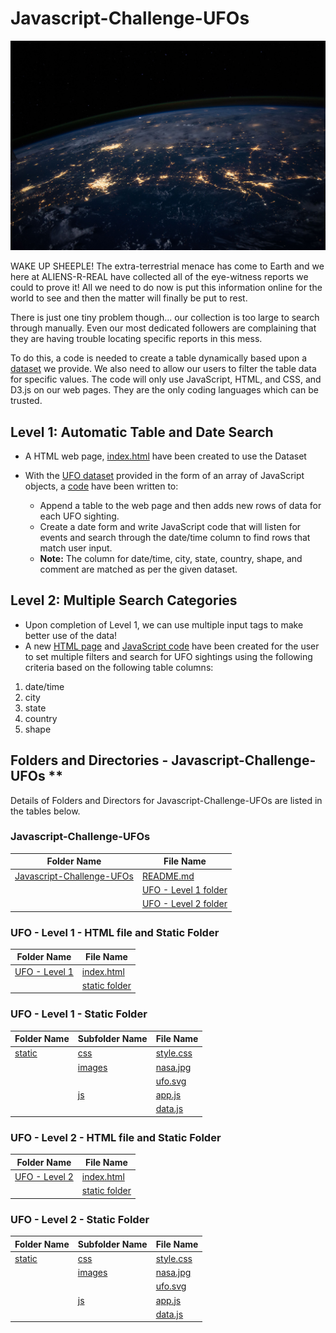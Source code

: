 # Javascript-Challenge-UFOs

![Image](https://github.com/cecileung1208/Javascript-Challenge-UFOs/blob/main/UFO%20-%20Level%201/static/images/nasa.jpg)

WAKE UP SHEEPLE! The extra-terrestrial menace has come to Earth and we here at ALIENS-R-REAL have collected all of the eye-witness reports we could to prove it! All we need to do now is put this information online for the world to see and then the matter will finally be put to rest.

There is just one tiny problem though... our collection is too large to search through manually. Even our most dedicated followers are complaining that they are having trouble locating specific reports in this mess.

To do this, a code is needed to create a table dynamically based upon a [dataset](https://github.com/cecileung1208/Javascript-Challenge-UFOs/blob/main/UFO%20-%20Level%201/static/js/data.js) we provide. We also need to allow our users to filter the table data for specific values. The code will only use JavaScript, HTML, and CSS, and D3.js on our web pages. They are the only coding languages which can be trusted.


## Level 1: Automatic Table and Date Search

* A HTML web page, [index.html](https://github.com/cecileung1208/Javascript-Challenge-UFOs/blob/main/UFO%20-%20Level%201/index.html) have been created to use the Dataset

* With the [UFO dataset](https://github.com/cecileung1208/Javascript-Challenge-UFOs/blob/main/UFO%20-%20Level%201/static/js/data.js) provided in the form of an array of JavaScript objects, a [code](https://github.com/cecileung1208/Javascript-Challenge-UFOs/blob/main/UFO%20-%20Level%201/static/js/app.js) have been written to:
  * Append a table to the web page and then adds new rows of data for each UFO sighting.
  * Create a date form and write JavaScript code that will listen for events and search through the date/time column to find rows that match user input.
  * **Note:** The column for date/time, city, state, country, shape, and comment are matched as per the given dataset.
  
 ## Level 2: Multiple Search Categories
 
* Upon completion of Level 1, we can use multiple input tags to make better use of the data!
* A new [HTML page](https://github.com/cecileung1208/Javascript-Challenge-UFOs/blob/main/UFO%20-%20Level%202/index.html) and [JavaScript code](https://github.com/cecileung1208/Javascript-Challenge-UFOs/blob/main/UFO%20-%20Level%202/static/js/app.js) have been created for the user to set multiple filters and search for UFO sightings using the following criteria based on the following table columns:

 1. date/time <br>
 2. city <br>
 3. state <br>
 4. country <br>
 5. shape <br>
 
 ## Folders and Directories - Javascript-Challenge-UFOs **

Details of Folders and Directors for Javascript-Challenge-UFOs are listed in the tables below.


### Javascript-Challenge-UFOs
| Folder Name    | File Name |
| ------------- | ------------- |
| [Javascript-Challenge-UFOs](https://github.com/cecileung1208/Javascript-Challenge-UFOs)  | [README.md](https://github.com/cecileung1208/Javascript-Challenge-UFOs/blob/main/README.md)|
|                            | [UFO - Level 1 folder](https://github.com/cecileung1208/Javascript-Challenge-UFOs/tree/main/UFO%20-%20Level%201)|
|                            | [UFO - Level 2 folder](https://github.com/cecileung1208/Javascript-Challenge-UFOs/tree/main/UFO%20-%20Level%202)|


### UFO - Level 1 - HTML file and Static Folder

| Folder Name    | File Name |
| ------------- | ------------- |
| [UFO - Level 1](https://github.com/cecileung1208/Javascript-Challenge-UFOs/tree/main/UFO%20-%20Level%201) | [index.html](https://github.com/cecileung1208/Javascript-Challenge-UFOs/blob/main/UFO%20-%20Level%201/index.html)  |
|               | [static folder](https://github.com/cecileung1208/Javascript-Challenge-UFOs/tree/main/UFO%20-%20Level%201/static)  |

### UFO - Level 1 - Static Folder
| Folder Name    | Subfolder Name | File Name |
| ------------- | -------------   | -------------   |
| [static](https://github.com/cecileung1208/Javascript-Challenge-UFOs/tree/main/UFO%20-%20Level%201/static)| [css](https://github.com/cecileung1208/Javascript-Challenge-UFOs/tree/main/UFO%20-%20Level%201/static/css)   | [style.css](https://github.com/cecileung1208/Javascript-Challenge-UFOs/blob/main/UFO%20-%20Level%201/static/css/style.css)   |
| | [images](https://github.com/cecileung1208/Javascript-Challenge-UFOs/tree/main/UFO%20-%20Level%201/static)   | [nasa.jpg](https://github.com/cecileung1208/Javascript-Challenge-UFOs/blob/main/UFO%20-%20Level%201/static/images/nasa.jpg)   |
| | | [ufo.svg](https://github.com/cecileung1208/Javascript-Challenge-UFOs/blob/main/UFO%20-%20Level%201/static/images/ufo.svg)   |
| | [js](https://github.com/cecileung1208/Javascript-Challenge-UFOs/tree/main/UFO%20-%20Level%201/static/js)   | [app.js](https://github.com/cecileung1208/Javascript-Challenge-UFOs/blob/main/UFO%20-%20Level%201/static/js/app.js)   |
| | | [data.js](https://github.com/cecileung1208/Javascript-Challenge-UFOs/blob/main/UFO%20-%20Level%201/static/js/data.js)   |


### UFO - Level 2 - HTML file and Static Folder

| Folder Name    | File Name |
| ------------- | ------------- |
| [UFO - Level 2](https://github.com/cecileung1208/Javascript-Challenge-UFOs/tree/main/UFO%20-%20Level%202) | [index.html](https://github.com/cecileung1208/Javascript-Challenge-UFOs/blob/main/UFO%20-%20Level%202/index.html)  |
|               | [static folder](https://github.com/cecileung1208/Javascript-Challenge-UFOs/tree/main/UFO%20-%20Level%202/static)  |


 ### UFO - Level 2 - Static Folder
| Folder Name    | Subfolder Name | File Name |
| ------------- | -------------   | -------------   |
| [static](https://github.com/cecileung1208/Javascript-Challenge-UFOs/tree/main/UFO%20-%20Level%202/static)| [css](https://github.com/cecileung1208/Javascript-Challenge-UFOs/tree/main/UFO%20-%20Level%202/static/css)   | [style.css](https://github.com/cecileung1208/Javascript-Challenge-UFOs/blob/main/UFO%20-%20Level%202/static/css/style.css)   |
| | [images](https://github.com/cecileung1208/Javascript-Challenge-UFOs/tree/main/UFO%20-%20Level%202/static)   | [nasa.jpg](https://github.com/cecileung1208/Javascript-Challenge-UFOs/blob/main/UFO%20-%20Level%202/static/images/nasa.jpg)   |
| | | [ufo.svg](https://github.com/cecileung1208/Javascript-Challenge-UFOs/blob/main/UFO%20-%20Level%202/static/images/ufo.svg)   |
| | [js](https://github.com/cecileung1208/Javascript-Challenge-UFOs/tree/main/UFO%20-%20Level%202/static/js)   | [app.js](https://github.com/cecileung1208/Javascript-Challenge-UFOs/blob/main/UFO%20-%20Level%202/static/js/app.js)   |
| | | [data.js](https://github.com/cecileung1208/Javascript-Challenge-UFOs/blob/main/UFO%20-%20Level%202/static/js/data.js)   |
 

